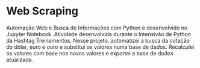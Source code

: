 # Web Scraping
Automação Web e Busca de Informações com Python e desenvolvido no Jupyter Notebook. Atividade desenvolvida durante o Intensivão de Python da Hashtag Treinamentos. Nesse projeto, automatizei a busca da cotação do dólar, euro e ouro e substitui os valores numa base de dados. Recalculei os valores com base nos novos valores e exportei a base de dados atualizada.
